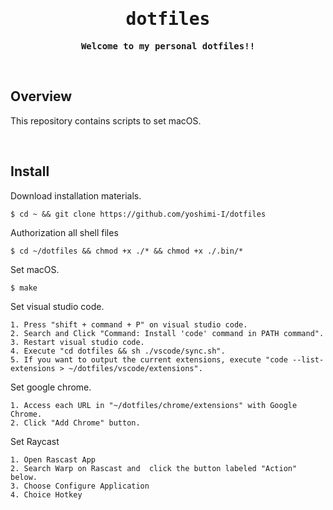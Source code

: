 <div align="center">

<samp>

# dotfiles

**Welcome to my personal dotfiles!!**

</samp>

</div>

&emsp;
## Overview

This repository contains scripts to set macOS.

&emsp;




## Install

Download installation materials.

```shell
$ cd ~ && git clone https://github.com/yoshimi-I/dotfiles
```
Authorization all shell files
```shell
$ cd ~/dotfiles && chmod +x ./* && chmod +x ./.bin/* 
```
Set macOS.

```shell
$ make
```

Set visual studio code.

```
1. Press "shift + command + P" on visual studio code.
2. Search and Click "Command: Install 'code' command in PATH command".
3. Restart visual studio code.
4. Execute "cd dotfiles && sh ./vscode/sync.sh".
5. If you want to output the current extensions, execute "code --list-extensions > ~/dotfiles/vscode/extensions".
```

Set google chrome.

```
1. Access each URL in "~/dotfiles/chrome/extensions" with Google Chrome.
2. Click "Add Chrome" button.
```

Set Raycast
```
1. Open Rascast App
2. Search Warp on Rascast and  click the button labeled "Action" below.
3. Choose Configure Application
4. Choice Hotkey
```
